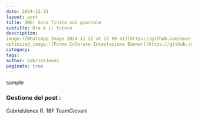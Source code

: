 ```yaml
---
date: 2024-12-31
layout: post
title: OMG! Sono finito sul giornale 
subtitle: Ora è il futuro
description: 
image:![WhatsApp Image 2024-11-22 at 12 59 41](https://github.com/user-attachments/assets/973b2be5-b24e-49bd-bc3a-5a25c497edd2)
optimized_image:![Forme Colorate Intestazione Banner](https://github.com/user-attachments/assets/3f755a4d-96d8-4df7-a799-36dbee653fb6)
category: 
tags: 
author: GabrielJones
paginate: true
---
```

sample


### Gestione del post : 
GabrielJones
R. 18F
TeamGiovani
